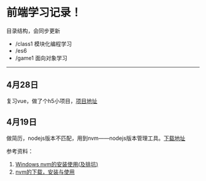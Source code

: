 # 前端学习记录！

目录结构，会同步更新

- /class1 模块化编程学习
- /es6
- /game1 面向对象学习

____

## 4月28日

复习vue，做了个h5小项目，[项目地址](https://github.com/lyhjob2019/noseat)

## 4月19日

做简历，nodejs版本不匹配，用到nvm——nodejs版本管理工具。[下载地址](https://github.com/coreybutler/nvm-windows/releases)

参考资料：

1. [Windows nvm的安装使用(及排坑)](https://zhuanlan.zhihu.com/p/81801605)
2. [nvm的下载，安装与使用](https://juejin.im/post/5ce35796e51d454f71439c28)



